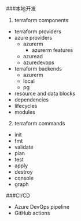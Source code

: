 ###本地开发
1. terraform components
* terraform providers
* azure providers
  * azurerm
    * azurerm features
  * azuread
  * azuredevops
* terraform backends
  * azurerm
  * local
  * pg
* resource and data blocks
* dependencies
* lifecycles
* modules
2. terraform commands
* init
* fmt
* validate
* plan
* test
* apply
* destroy
* console
* graph

###CI/CD
* Azure DevOps pipeline
* GitHub actions